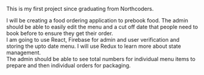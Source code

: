 This is my first project since graduating from Northcoders.

I will be creating a food ordering application to prebook food. 
The admin should be able to easily edit the menu and a cut off date 
that people need to book before to ensure they get their order.
<br>
I am going to use React, Firebase for admin and user verification
and storing the upto date menu.
I will use Redux to learn more about state management.
<br>
The admin should be able to see total numbers for individual menu 
items to prepare and then individual orders for packaging.
